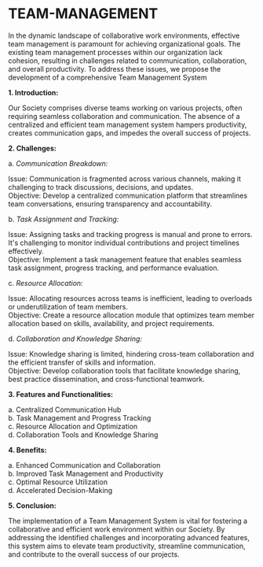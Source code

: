 # TEAM-MANAGEMENT

In the dynamic landscape of collaborative work environments, effective team management is paramount for achieving organizational goals. The existing team management processes within our organization lack cohesion, resulting in challenges related to communication, collaboration, and overall productivity. To address these issues, we propose the development of a comprehensive Team Management System

**1. Introduction:**

Our Society comprises diverse teams working on various projects, often requiring seamless collaboration and communication. The absence of a centralized and efficient team management system hampers productivity, creates communication gaps, and impedes the overall success of projects.

**2. Challenges:**

a. *Communication Breakdown:*

Issue: Communication is fragmented across various channels, making it challenging to track discussions, decisions, and updates.<br>
Objective: Develop a centralized communication platform that streamlines team conversations, ensuring transparency and accountability.

b. *Task Assignment and Tracking:*

Issue: Assigning tasks and tracking progress is manual and prone to errors. It's challenging to monitor individual contributions and project timelines effectively.<br>
Objective: Implement a task management feature that enables seamless task assignment, progress tracking, and performance evaluation.

c. *Resource Allocation:*

Issue: Allocating resources across teams is inefficient, leading to overloads or underutilization of team members.<br>
Objective: Create a resource allocation module that optimizes team member allocation based on skills, availability, and project requirements.

d. *Collaboration and Knowledge Sharing:*

Issue: Knowledge sharing is limited, hindering cross-team collaboration and the efficient transfer of skills and information.<br>
Objective: Develop collaboration tools that facilitate knowledge sharing, best practice dissemination, and cross-functional teamwork.

**3. Features and Functionalities:**

a. Centralized Communication Hub<br>
b. Task Management and Progress Tracking<br>
c. Resource Allocation and Optimization<br>
d. Collaboration Tools and Knowledge Sharing<br>

**4. Benefits:**

a. Enhanced Communication and Collaboration<br>
b. Improved Task Management and Productivity<br>
c. Optimal Resource Utilization<br>
d. Accelerated Decision-Making<br>

**5. Conclusion:**

The implementation of a Team Management System is vital for fostering a collaborative and efficient work environment within our Society. By addressing the identified challenges and incorporating advanced features, this system aims to elevate team productivity, streamline communication, and contribute to the overall success of our projects.
